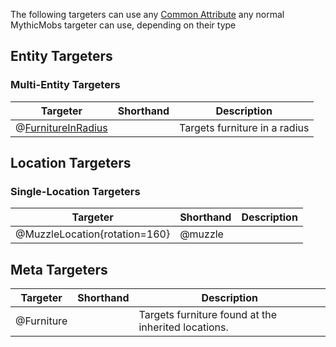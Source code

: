 The following targeters can use any [Common Attribute](/Skills/Targeters#common-attributes) any normal MythicMobs targeter can use, depending on their type

## Entity Targeters
### Multi-Entity Targeters
| Targeter | Shorthand | Description                                                                     |
|----------|-----------|---------------------------------------------------------------------------------|
| @[FurnitureInRadius](/Targeters/FurnitureInRadius) | | Targets furniture in a radius                                                                                                                                                                        |

## Location Targeters
### Single-Location Targeters
| Targeter | Shorthand | Description                                                                     |
|----------|-----------|---------------------------------------------------------------------------------|
| @MuzzleLocation{rotation=160}                                                                                                                                        | @muzzle                                                                                                                                                                                                                                                                                                                                              |

## Meta Targeters

| Targeter | Shorthand | Description                                                                     |
|----------|-----------|---------------------------------------------------------------------------------|
| @Furniture                                                                                                                                                                           |                                                                                                                                                                        | Targets furniture found at the inherited locations.                                                                                                                                                                        |